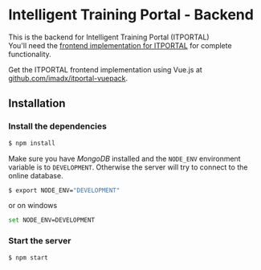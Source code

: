 # Intelligent Training Portal - Backend

This is the backend for Intelligent Training Portal (ITPORTAL)  
You'll need the [frontend implementation for ITPORTAL](https://github.com/imadx/itportal-vuepack) for complete functionality.

Get the ITPORTAL frontend implementation using Vue.js at  [github.com/imadx/itportal-vuepack](https://github.com/imadx/itportal-vuepack).  

## Installation

### Install the dependencies
```bash
$ npm install
```
Make sure you have *MongoDB* installed and the `NODE_ENV` environment variable is to  `DEVELOPMENT`. Otherwise the server will try to connect to the online database.

```bash
$ export NODE_ENV="DEVELOPMENT" 
```

or on windows
```bash
set NODE_ENV=DEVELOPMENT
```
### Start the server

```bash
$ npm start
```
